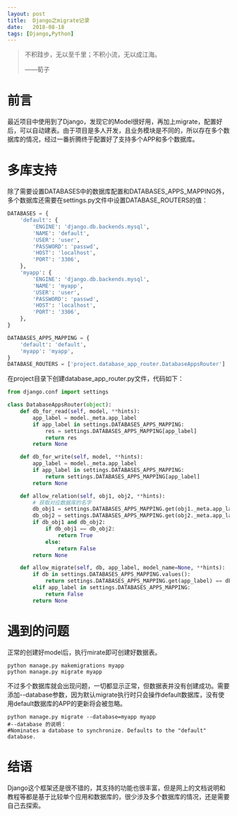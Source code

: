 ```yaml
---
layout: post
title:  Django之migrate记录
date:   2018-08-18
tags: [Django,Python]
---
```


>   不积跬步，无以至千里；不积小流，无以成江海。
>
>   ——荀子

# 前言

最近项目中使用到了Django，发现它的Model很好用，再加上migrate，配置好后，可以自动建表。由于项目是多人开发，且业务模块是不同的，所以存在多个数据库的情况，经过一番折腾终于配置好了支持多个APP和多个数据库。

# 多库支持

除了需要设置DATABASES中的数据库配置和DATABASES_APPS_MAPPING外，多个数据库还需要在settings.py文件中设置DATABASE_ROUTERS的值：

```python
DATABASES = {
    'default': {
        'ENGINE': 'django.db.backends.mysql',
        'NAME': 'default',
        'USER': 'user',
        'PASSWORD': 'passwd',
        'HOST': 'localhost',
        'PORT': '3306',
    },
    'myapp': {
        'ENGINE': 'django.db.backends.mysql',
        'NAME': 'myapp',
        'USER': 'user',
        'PASSWORD': 'passwd',
        'HOST': 'localhost',
        'PORT': '3306',
    },
}

DATABASES_APPS_MAPPING = {
    'default': 'default',
    'myapp': 'myapp',
}
DATABASE_ROUTERS = ['project.database_app_router.DatabaseAppsRouter']
```

在project目录下创建database_app_router.py文件，代码如下：

```python
from django.conf import settings

class DatabaseAppsRouter(object):
    def db_for_read(self, model, **hints):
        app_label = model._meta.app_label
        if app_label in settings.DATABASES_APPS_MAPPING:
            res = settings.DATABASES_APPS_MAPPING[app_label]
            return res
        return None

    def db_for_write(self, model, **hints):
        app_label = model._meta.app_label
        if app_label in settings.DATABASES_APPS_MAPPING:
            return settings.DATABASES_APPS_MAPPING[app_label]
        return None

    def allow_relation(self, obj1, obj2, **hints):
        # 获取对应数据库的名字
        db_obj1 = settings.DATABASES_APPS_MAPPING.get(obj1._meta.app_label)
        db_obj2 = settings.DATABASES_APPS_MAPPING.get(obj2._meta.app_label)
        if db_obj1 and db_obj2:
            if db_obj1 == db_obj2:
                return True
            else:
                return False
        return None

    def allow_migrate(self, db, app_label, model_name=None, **hints):
        if db in settings.DATABASES_APPS_MAPPING.values():
            return settings.DATABASES_APPS_MAPPING.get(app_label) == db
        elif app_label in settings.DATABASES_APPS_MAPPING:
            return False
        return None

```



# 遇到的问题

正常的创建好model后，执行mirate即可创建好数据表。

```shell
python manage.py makemigrations myapp
python manage.py migrate myapp
```

不过多个数据库就会出现问题，一切都显示正常，但数据表并没有创建成功。需要添加--database参数，因为默认migrate执行时只会操作default数据库，没有使用default数据库的APP的更新将会被忽略。

```shell
python manage.py migrate --database=myapp myapp
#--database 的说明：
#Nominates a database to synchronize. Defaults to the "default" database.
```



# 结语

Django这个框架还是很不错的，其支持的功能也很丰富，但是网上的文档说明和教程等都是基于比较单个应用和数据库的，很少涉及多个数据库的情况，还是需要自己去探索。